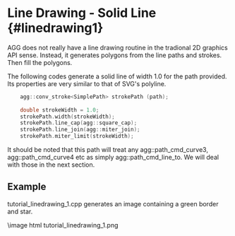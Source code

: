 Line Drawing - Solid Line {#linedrawing1}
=========================================

AGG does not really have a line drawing routine in the tradional 2D graphics
API sense.  Instead, it generates polygons from the line paths and strokes.
Then fill the polygons.

The following codes generate a solid line of width 1.0 for the path provided.
Its properties are very similar to that of SVG's polyline.

```cpp
	agg::conv_stroke<SimplePath> strokePath (path);
	
	double strokeWidth = 1.0;
	strokePath.width(strokeWidth);
	strokePath.line_cap(agg::square_cap);
	strokePath.line_join(agg::miter_join);
	strokePath.miter_limit(strokeWidth);
```

It should be noted that this path will treat any agg::path_cmd_curve3,
agg::path_cmd_curve4 etc as simply agg::path_cmd_line_to.  We will
deal with those in the next section.

Example
-------

tutorial_linedrawing_1.cpp generates an image containing a green border and star.

\image html tutorial_linedrawing_1.png
